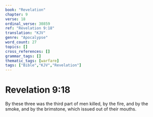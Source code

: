 ```yaml
---
book: "Revelation"
chapter: 9
verse: 18
ordinal_verse: 30859
ref: "Revelation 9:18"
translation: "KJV"
genre: "Apocalypse"
word_count: 27
topics: []
cross_references: []
grammar_tags: []
thematic_tags: [warfare]
tags: ["Bible","KJV","Revelation"]
---
```


# Revelation 9:18

By these three was the third part of men killed, by the fire, and by the smoke, and by the brimstone, which issued out of their mouths.

